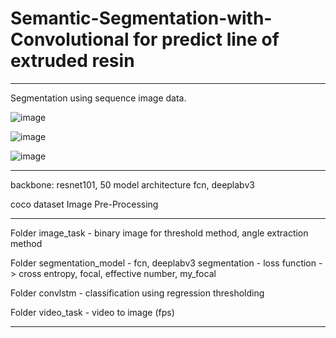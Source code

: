 # Semantic-Segmentation-with-Convolutional for predict line of extruded resin

<hr/>
Segmentation using sequence image data.

![image](https://user-images.githubusercontent.com/69128174/189470084-a111684a-37d8-4f12-abbb-6599ecba5719.png)

![image](https://user-images.githubusercontent.com/69128174/189470100-7be49874-e665-49cd-9af7-1b34bb9dadda.png)

![image](https://user-images.githubusercontent.com/69128174/189470104-8c4b17e0-4426-4f4f-abd0-d4806b009459.png)

<hr/>

backbone: resnet101, 50
model architecture fcn, deeplabv3

coco dataset Image Pre-Processing

<hr/>

Folder image_task
       - binary image for threshold method, angle extraction method
       
Folder segmentation_model
       - fcn, deeplabv3 segmentation
       - loss function -> cross entropy, focal, effective number, my_focal

Folder convlstm
       - classification using regression thresholding
       
Folder video_task
       - video to image (fps) 
<hr/>

